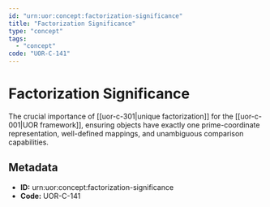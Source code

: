 ```yaml
---
id: "urn:uor:concept:factorization-significance"
title: "Factorization Significance"
type: "concept"
tags:
  - "concept"
code: "UOR-C-141"
---
```


# Factorization Significance

The crucial importance of [[uor-c-301|unique factorization]] for the [[uor-c-001|UOR framework]], ensuring objects have exactly one prime-coordinate representation, well-defined mappings, and unambiguous comparison capabilities.

## Metadata

- **ID:** urn:uor:concept:factorization-significance
- **Code:** UOR-C-141
